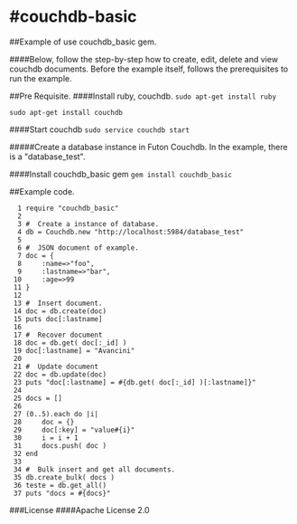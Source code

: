 #couchdb-basic
=============

##Example of use couchdb_basic gem.

####Below, follow the step-by-step how to create, edit, delete and view couchdb documents. Before the example itself, follows the prerequisites to run the example.

##Pre Requisite.
####Install ruby, couchdb.
`sudo apt-get install ruby`

`sudo apt-get install couchdb`

####Start couchdb
`sudo service couchdb start`

#####Create a database instance in Futon Couchdb. In the example, there is a "database_test".

####Install couchdb_basic gem
`gem install couchdb_basic`

##Example code.
```
  1 require "couchdb_basic"
  2 
  3 #  Create a instance of database.
  4 db = Couchdb.new "http://localhost:5984/database_test"
  5 
  6 #  JSON document of example.
  7 doc = {
  8     :name=>"foo",
  9     :lastname=>"bar",
 10     :age=>99
 11 }
 12 
 13 #  Insert document.
 14 doc = db.create(doc)
 15 puts doc[:lastname]
 16 
 17 #  Recover document
 18 doc = db.get( doc[:_id] )
 19 doc[:lastname] = "Avancini"
 20 
 21 #  Update document
 22 doc = db.update(doc)
 23 puts "doc[:lastname] = #{db.get( doc[:_id] )[:lastname]}" 
 24 
 25 docs = []
 26 
 27 (0..5).each do |i|
 28     doc = {}
 29     doc[:key] = "value#{i}"
 30     i = i + 1 
 31     docs.push( doc )
 32 end
 33 
 34 #  Bulk insert and get all documents.
 35 db.create_bulk( docs )
 36 teste = db.get_all()
 37 puts "docs = #{docs}"
```

###License
####Apache License 2.0
